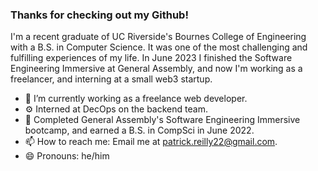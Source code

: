 ### Thanks for checking out my Github!

I'm a recent graduate of UC Riverside's Bournes College of Engineering with a B.S. in Computer Science. It was one of the most challenging and fulfilling experiences of my life.
In June 2023 I finished the Software Engineering Immersive at General Assembly, and now I'm working as a freelancer, and interning at a small web3 startup.


- 🔭 I’m currently working as a freelance web developer.
- ⚙️ Interned at DecOps on the backend team.
- 🌱 Completed General Assembly's Software Engineering Immersive bootcamp, and earned a B.S. in CompSci in June 2022.
- 📫 How to reach me: Email me at patrick.reilly22@gmail.com.
- 😄 Pronouns: he/him
